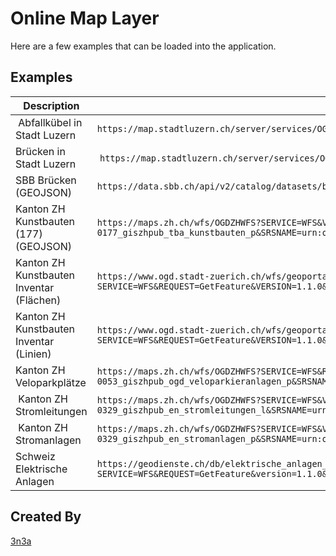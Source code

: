 # Online Map Layer

Here are a few examples that can be loaded into the application.

## Examples

| Description | URL |
| --- | --- |
| Abfallkübel in Stadt Luzern | `https://map.stadtluzern.ch/server/services/OGD/abfallkuebel/MapServer/WFSServer?request=GetCapabilities&service=WFS` |
| Brücken in Stadt Luzern | `https://map.stadtluzern.ch/server/services/OGD/brücke/MapServer/WFSServer?request=GetCapabilities&service=WFS` |
| SBB Brücken (GEOJSON) | `https://data.sbb.ch/api/v2/catalog/datasets/brucken/exports/geojson` |
| Kanton ZH Kunstbauten (177) (GEOJSON) | `https://maps.zh.ch/wfs/OGDZHWFS?SERVICE=WFS&VERSION=2.0.0&REQUEST=GetFeature&TYPENAME=ms%3Aogd-0177_giszhpub_tba_kunstbauten_p&SRSNAME=urn:ogc:def:crs:EPSG::2056&OUTPUTFORMAT=application%2Fjson%3B%20subtype%3Dgeojson` |
| Kanton ZH Kunstbauten Inventar (Flächen) | `https://www.ogd.stadt-zuerich.ch/wfs/geoportal/Kunstbauteninventar?SERVICE=WFS&REQUEST=GetFeature&VERSION=1.1.0&typeName=view_kuba_flaechen` |
| Kanton ZH Kunstbauten Inventar (Linien) | `https://www.ogd.stadt-zuerich.ch/wfs/geoportal/Kunstbauteninventar?SERVICE=WFS&REQUEST=GetFeature&VERSION=1.1.0&typeName=view_kuba_linien` |
| Kanton ZH Veloparkplätze | `https://maps.zh.ch/wfs/OGDZHWFS?SERVICE=WFS&REQUEST=GetFeature&TYPENAME=ms%3Aogd-0053_giszhpub_ogd_veloparkieranlagen_p&SRSNAME=urn:ogc:def:crs:EPSG::2056&VERSION=1.1.0` |
| Kanton ZH Stromleitungen | `https://maps.zh.ch/wfs/OGDZHWFS?SERVICE=WFS&VERSION=1.1.0&REQUEST=GetFeature&TYPENAME=ms%3Aogd-0329_giszhpub_en_stromleitungen_l&SRSNAME=urn:ogc:def:crs:EPSG::2056` |
| Kanton ZH Stromanlagen | `https://maps.zh.ch/wfs/OGDZHWFS?SERVICE=WFS&VERSION=1.1.0&REQUEST=GetFeature&TYPENAME=ogd-0329_giszhpub_en_stromanlagen_p&SRSNAME=urn:ogc:def:crs:EPSG::2056` |
| Schweiz Elektrische Anlagen | `https://geodienste.ch/db/elektrische_anlagen_ueber_36kv_v1_0_0/deu?SERVICE=WFS&REQUEST=GetFeature&version=1.1.0&typename=ms:leitung` |

## Created By

[3n3a](https://3n3a.ch)